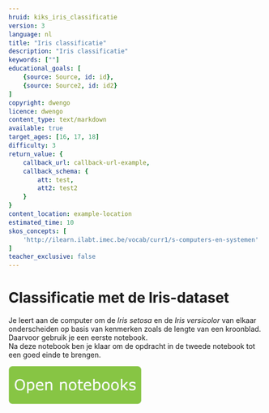 ```yaml
---
hruid: kiks_iris_classificatie
version: 3
language: nl
title: "Iris classificatie"
description: "Iris classificatie"
keywords: [""]
educational_goals: [
    {source: Source, id: id}, 
    {source: Source2, id: id2}
]
copyright: dwengo
licence: dwengo
content_type: text/markdown
available: true
target_ages: [16, 17, 18]
difficulty: 3
return_value: {
    callback_url: callback-url-example,
    callback_schema: {
        att: test,
        att2: test2
    }
}
content_location: example-location
estimated_time: 10
skos_concepts: [
    'http://ilearn.ilabt.imec.be/vocab/curr1/s-computers-en-systemen'
]
teacher_exclusive: false
---
```


# Classificatie met de Iris-dataset

Je leert aan de computer om de *Iris setosa* en de *Iris versicolor* van elkaar onderscheiden op basis van kenmerken zoals de lengte van een kroonblad. Daarvoor gebruik je een eerste notebook. 
<br>Na deze notebook ben je klaar om de opdracht in de tweede notebook tot een goed einde te brengen. 

[![](embed/Knop.png "Knop")](https://kiks.ilabt.imec.be/jupyterhub/?id=1801 "Iris-classificatie")
